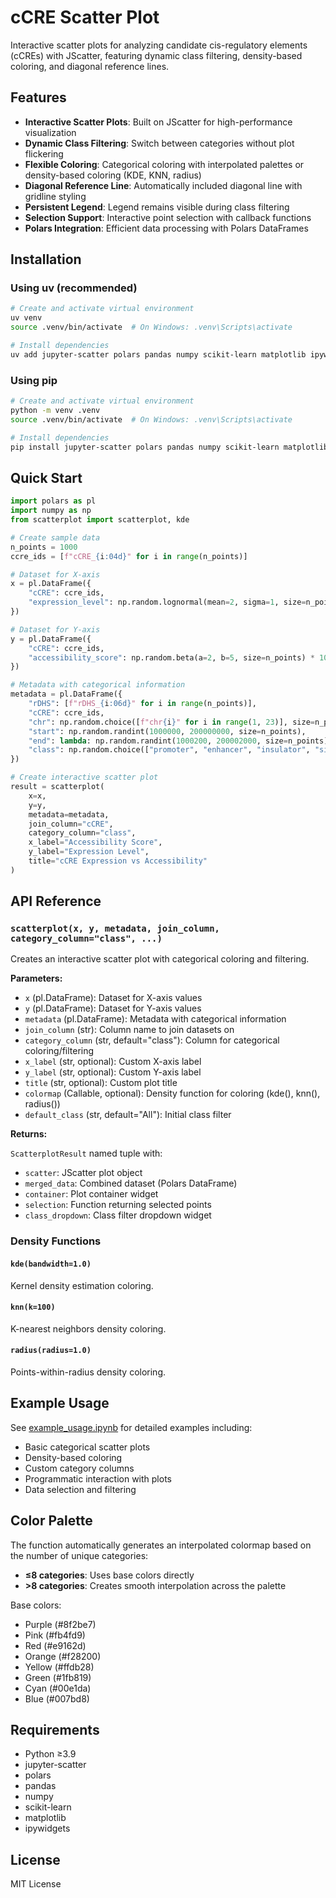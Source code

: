 # cCRE Scatter Plot

Interactive scatter plots for analyzing candidate cis-regulatory elements (cCREs) with JScatter, featuring dynamic class filtering, density-based coloring, and diagonal reference lines.

## Features

- **Interactive Scatter Plots**: Built on JScatter for high-performance visualization
- **Dynamic Class Filtering**: Switch between categories without plot flickering
- **Flexible Coloring**: Categorical coloring with interpolated palettes or density-based coloring (KDE, KNN, radius)
- **Diagonal Reference Line**: Automatically included diagonal line with gridline styling
- **Persistent Legend**: Legend remains visible during class filtering
- **Selection Support**: Interactive point selection with callback functions
- **Polars Integration**: Efficient data processing with Polars DataFrames

## Installation

### Using uv (recommended)

```bash
# Create and activate virtual environment
uv venv
source .venv/bin/activate  # On Windows: .venv\Scripts\activate

# Install dependencies
uv add jupyter-scatter polars pandas numpy scikit-learn matplotlib ipywidgets
```

### Using pip

```bash
# Create and activate virtual environment
python -m venv .venv
source .venv/bin/activate  # On Windows: .venv\Scripts\activate

# Install dependencies
pip install jupyter-scatter polars pandas numpy scikit-learn matplotlib ipywidgets
```

## Quick Start

```python
import polars as pl
import numpy as np
from scatterplot import scatterplot, kde

# Create sample data
n_points = 1000
ccre_ids = [f"cCRE_{i:04d}" for i in range(n_points)]

# Dataset for X-axis
x = pl.DataFrame({
    "cCRE": ccre_ids,
    "expression_level": np.random.lognormal(mean=2, sigma=1, size=n_points),
})

# Dataset for Y-axis
y = pl.DataFrame({
    "cCRE": ccre_ids,
    "accessibility_score": np.random.beta(a=2, b=5, size=n_points) * 100,
})

# Metadata with categorical information
metadata = pl.DataFrame({
    "rDHS": [f"rDHS_{i:06d}" for i in range(n_points)],
    "cCRE": ccre_ids,
    "chr": np.random.choice([f"chr{i}" for i in range(1, 23)], size=n_points),
    "start": np.random.randint(1000000, 200000000, size=n_points),
    "end": lambda: np.random.randint(1000200, 200002000, size=n_points),
    "class": np.random.choice(["promoter", "enhancer", "insulator", "silencer"], size=n_points),
})

# Create interactive scatter plot
result = scatterplot(
    x=x,
    y=y,
    metadata=metadata,
    join_column="cCRE",
    category_column="class",
    x_label="Accessibility Score",
    y_label="Expression Level",
    title="cCRE Expression vs Accessibility"
)
```

## API Reference

### `scatterplot(x, y, metadata, join_column, category_column="class", ...)`

Creates an interactive scatter plot with categorical coloring and filtering.

**Parameters:**

- `x` (pl.DataFrame): Dataset for X-axis values
- `y` (pl.DataFrame): Dataset for Y-axis values
- `metadata` (pl.DataFrame): Metadata with categorical information
- `join_column` (str): Column name to join datasets on
- `category_column` (str, default="class"): Column for categorical coloring/filtering
- `x_label` (str, optional): Custom X-axis label
- `y_label` (str, optional): Custom Y-axis label
- `title` (str, optional): Custom plot title
- `colormap` (Callable, optional): Density function for coloring (kde(), knn(), radius())
- `default_class` (str, default="All"): Initial class filter

**Returns:**

`ScatterplotResult` named tuple with:
- `scatter`: JScatter plot object
- `merged_data`: Combined dataset (Polars DataFrame)
- `container`: Plot container widget
- `selection`: Function returning selected points
- `class_dropdown`: Class filter dropdown widget

### Density Functions

#### `kde(bandwidth=1.0)`
Kernel density estimation coloring.

#### `knn(k=100)`
K-nearest neighbors density coloring.

#### `radius(radius=1.0)`
Points-within-radius density coloring.

## Example Usage

See [example_usage.ipynb](example_usage.ipynb) for detailed examples including:

- Basic categorical scatter plots
- Density-based coloring
- Custom category columns
- Programmatic interaction with plots
- Data selection and filtering

## Color Palette

The function automatically generates an interpolated colormap based on the number of unique categories:

- **≤8 categories**: Uses base colors directly
- **>8 categories**: Creates smooth interpolation across the palette

Base colors:
- Purple (#8f2be7)
- Pink (#fb4fd9)
- Red (#e9162d)
- Orange (#f28200)
- Yellow (#ffdb28)
- Green (#1fb819)
- Cyan (#00e1da)
- Blue (#007bd8)

## Requirements

- Python ≥3.9
- jupyter-scatter
- polars
- pandas
- numpy
- scikit-learn
- matplotlib
- ipywidgets

## License

MIT License
